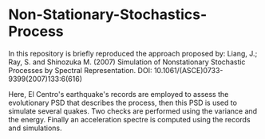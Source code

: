 # Non-Stationary-Stochastics-Process
In this repository is briefly reproduced the approach proposed by: Liang, J.; Ray, S. and Shinozuka M. (2007)  Simulation of Nonstationary Stochastic Processes by Spectral Representation. DOI: 10.1061/(ASCE)0733-9399(2007)133:6(616)

Here, El Centro's earthquake's records are employed to assess the evolutionary PSD that describes the process, then this PSD is used to simulate several quakes. Two checks are performed using the variance and the energy. Finally an acceleration spectre is computed using the records and simulations.
